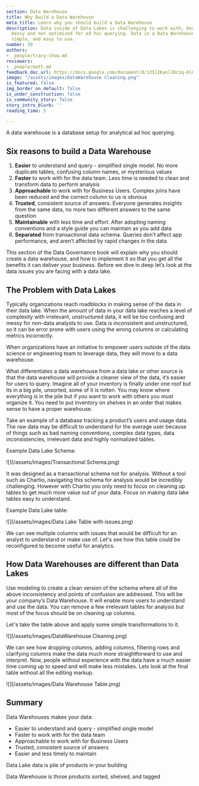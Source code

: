 ```yaml
---
section: Data Warehouse
title: Why Build a Data Warehouse
meta_title: Learn why you should build a Data Warehouse
description: Data inside of Data Lakes is challenging to work with, because it is
  messy and not optimized for ad hoc querying. Data in a Data Warehouse is clean,
  simple, and easy to use.
number: 30
authors:
- _people/tracy-chow.md
reviewers:
- _people/matt.md
feedback_doc_url: https://docs.google.com/document/d/135lIKanlJDc1q-KlQwlYzq7kAcPRyi_VZ1oXOrklXW4/edit?usp=sharing
image: "/assets/images/DataWarehouse Cleaning.png"
is_featured: false
img_border_on_default: false
is_under_construction: false
is_community_story: false
story_intro_blurb: ''
reading_time: 5

---
```

A data warehouse is a database setup for analytical ad hoc querying.

## Six reasons to build a Data Warehouse

1. **Easier** to understand and query - simplified single model. No more duplicate tables, confusing column names, or mysterious values
2. **Faster** to work with for the data team. Less time is needed to clean and transform data to perform analysis
3. **Approachable** to work with for Business Users. Complex joins have been reduced and the correct column to us is obvious
4. **Trusted**, consistent source of answers. Everyone generates insights from the same data, no more two different answers to the same question
5. **Maintainable** with less time and effort. After adopting naming conventions and a style guide you can maintain as you add data
6. **Separated** from transactional data schema. Queries don’t affect app performance, and aren’t affected by rapid changes in the data

This section of the Data Governance book will explain why you should create a data warehouse, and how to implement it so that you get all the benefits it can deliver your business. Before we dive in deep let’s look at the data issues you are facing with a data lake.

## The Problem with Data Lakes

Typically organizations reach roadblocks in making sense of the data in their data lake. When the amount of data in your data lake reaches a level of complexity with irrelevant, unstructured data, it will be too confusing and messy for non-data analysts to use. Data is inconsistent and unstructured, so it can be error prone with users using the wrong columns or calculating metrics incorrectly.

When organizations have an initiative to empower users outside of the data science or engineering team to leverage data, they will move to a data warehouse.

What differentiates a data warehouse from a data lake or other source is that the data warehouse will provide a cleaner view of the data, it’s easier for users to query. Imagine all of your inventory is finally under one roof but its in a big pile, unsorted, some of it is rotten. You may know where everything is in the pile but if you want to work with others you must organize it. You need to put inventory on shelves in an order that makes sense to have a proper warehouse.

Take an example of a database tracking a product’s users and usage data. The raw data may be difficult to understand for the average user because of things such as bad naming conventions, complex data types, data inconsistencies, irrelevant data and highly normalized tables.

Example Data Lake Schema:

![](/assets/images/Transactional Schema.png)

It was designed as a transactional schema not for analysis. Without a tool such as Chartio, navigating this schema for analysis would be incredibly challenging. However with Chartio you only need to focus on cleaning up tables to get much more value out of your data. Focus on making data lake tables easy to understand.

Example Data Lake table:

![](/assets/images/Data Lake Table with issues.png)

We can see multiple columns with issues that would be difficult for an analyst to understand or make use of. Let's see how this table could be reconfigured to become useful for analytics.

## How Data Warehouses are different than Data Lakes

Use modeling to create a clean version of the schema where all of the above inconsistency and points of confusion are addressed. This will be your company’s Data Warehouse. It will enable more users to understand and use the data. You can remove a few irrelevant tables for analysis but most of the focus should be on cleaning up columns.

Let's take the table above and apply some simple transformations to it.

![](/assets/images/DataWarehouse Cleaning.png)

We can see how dropping columns, adding columns, filtering rows and clarifying columns make the data much more straightforward to use and interpret. Now, people without experience with the data have a much easier time coming up to speed and will make less mistakes. Lets look at the final table without all the editing markup.

  
![](/assets/images/Data Warehouse Table.png)

## Summary

Data Warehouses makes your data:

* Easier to understand and query - simplified single model
* Faster to work with for the data team
* Approachable to work with for Business Users
* Trusted, consistent source of answers
* Easier and less timely to maintain

Data Lake data is pile of products in your building

Data Warehouse is those products sorted, shelved, and tagged